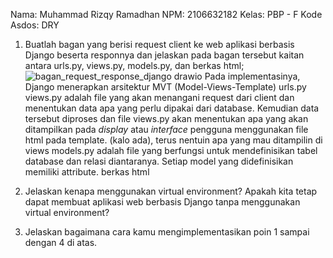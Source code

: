 Nama: Muhammad Rizqy Ramadhan
NPM: 2106632182
Kelas: PBP - F
Kode Asdos: DRY

1. Buatlah bagan yang berisi request client ke web aplikasi berbasis Django beserta responnya dan jelaskan pada bagan tersebut kaitan antara urls.py, views.py, models.py, dan berkas html;
![bagan_request_response_django drawio](https://user-images.githubusercontent.com/87021641/190053310-3124e853-6d1f-4a38-a2e1-d8bae49013b8.png)
Pada implementasinya, Django menerapkan arsitektur MVT (Model-Views-Template)
urls.py 
views.py adalah file yang akan menangani request dari client dan menentukan data apa yang perlu dipakai dari database. Kemudian data tersebut diproses dan file views.py akan menentukan apa yang akan ditampilkan pada _display_ atau _interface_ pengguna menggunakan file html pada template.
(kalo ada), terus nentuin apa yang
mau ditampilin di views
models.py adalah file yang berfungsi untuk mendefinisikan tabel database dan relasi diantaranya. Setiap model yang didefinisikan memiliki attribute.
berkas html

3. Jelaskan kenapa menggunakan virtual environment? Apakah kita tetap dapat membuat aplikasi web berbasis Django tanpa menggunakan virtual environment?
4. Jelaskan bagaimana cara kamu mengimplementasikan poin 1 sampai dengan 4 di atas.
